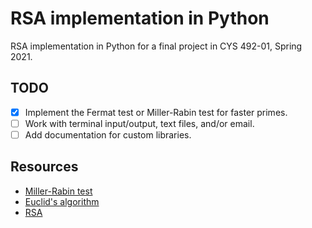 # RSA implementation in Python

RSA implementation in Python for a final project in CYS 492-01, Spring 2021.

## TODO
* [x] Implement the Fermat test or Miller-Rabin test for faster primes.
* [ ] Work with terminal input/output, text files, and/or email.
* [ ] Add documentation for custom libraries.

## Resources
* [Miller-Rabin test](https://crypto.stanford.edu/pbc/notes/numbertheory/millerrabin.html)
* [Euclid's algorithm](https://crypto.stanford.edu/pbc/notes/numbertheory/euclid.html)
* [RSA](https://en.wikipedia.org/wiki/RSA_(cryptosystem))

